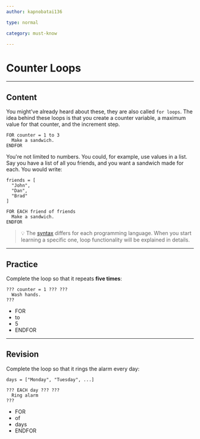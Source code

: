 ```yaml
---
author: kapnobatai136

type: normal

category: must-know

---
```


# Counter Loops

---
## Content

You might've already heard about these, they are also called `for loops`. The idea behind these loops is that you create a counter variable, a maximum value for that counter, and the increment step.

```plain-text
FOR counter = 1 to 3
  Make a sandwich.
ENDFOR
```

You're not limited to numbers. You could, for example, use values in a list. Say you have a list of all you friends, and you want a sandwich made for each. You would write:

```plain-text
friends = [
  "John",
  "Dan",
  "Brad"
]

FOR EACH friend of friends
  Make a sandwich.
ENDFOR
```

> 💡 The [syntax](https://www.enki.com/glossary/general/syntax) differs for each programming language. When you start learning a specific one, loop functionality will be explained in details.

---
## Practice

Complete the loop so that it repeats **five times**:

```plain-text
??? counter = 1 ??? ???
  Wash hands.
???
```

* FOR
* to
* 5
* ENDFOR

---
## Revision

Complete the loop so that it rings the alarm every day:

```plain-text
days = ["Monday", "Tuesday", ...]

??? EACH day ??? ???
  Ring alarm
???
```

* FOR
* of
* days
* ENDFOR